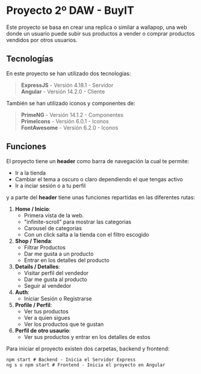 Proyecto 2º DAW - BuyIT
============
Este proyecto se basa en crear una replica o similar a wallapop, una web donde un usuario puede subir sus productos a vender o comprar productos vendidos por otros usuarios.

Tecnologías
-----------
En este proyecto se han utilizado dos tecnologias:
> __ExpressJS__ - Versión 4.18.1 - Servidor  
> __Angular__ - Versión 14.2.0 - Cliente  

También se han utilizado iconos y componentes de:
> __PrimeNG__ - Versión 14.1.2 - Componentes  
> __PrimeIcons__ - Versión 6.0.1 - Iconos  
> __FontAwesome__ - Versión 6.2.0 - Iconos  

Funciones
--------
El proyecto tiene un __header__ como barra de navegación la cual te permite:
- Ir a la tienda
- Cambiar el tema a oscuro o claro dependiendo el que tengas activo
- Ir a inciar sesión o a tu perfil

y a parte del __header__ tiene unas funciones repartidas en las diferentes rutas:
1. __Home / Inicio__:
    - Primera vista de la web.
    - "infinite-scroll" para mostrar las categorias
    - Carousel de categorias
    - Con un click salta a la tienda con el filtro escogido
2.  __Shop / Tienda__:
    - Filtrar Productos
    - Dar me gusta a un producto
    - Entrar en los detalles del producto
3.  __Details / Detalles__:
    - Visitar perfil del vendedor
    - Dar me gusta al producto
    - Seguir al vendedor
4.  __Auth__:
    - Iniciar Sesión o Registrarse
5.  __Profile / Perfil__: 
    - Ver tus productos
    - Ver a quien sigues
    - Ver los productos que te gustan
6.  __Perfil de otro usaurio__:
    - Ver sus productos y entrar en los detalles de estos

Para iniciar el proyecto existen dos carpetas, backend y frontend:

    npm start # Backend - Inicia el Servidor Express
    ng s o npm start # Frontend - Inicia el proyecto en Angular
